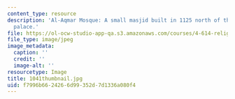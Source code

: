 ```yaml
---
content_type: resource
description: 'Al-Aqmar Mosque: A small masjid built in 1125 north of the caliphal
  palace.'
file: https://ol-ocw-studio-app-qa.s3.amazonaws.com/courses/4-614-religious-architecture-and-islamic-cultures-fall-2002/f7996b6624266d99352d7d1336a080f4_1041thumbnail.jpg
file_type: image/jpeg
image_metadata:
  caption: ''
  credit: ''
  image-alt: ''
resourcetype: Image
title: 1041thumbnail.jpg
uid: f7996b66-2426-6d99-352d-7d1336a080f4
---
```

